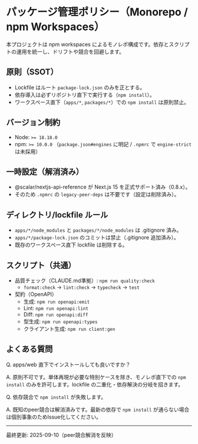 # パッケージ管理ポリシー（Monorepo / npm Workspaces）

本プロジェクトは npm workspaces によるモノレポ構成です。依存とスクリプトの運用を統一し、ドリフトや競合を回避します。

## 原則（SSOT）
- Lockfile はルート `package-lock.json` のみを正とする。
- 依存導入は必ずリポジトリ直下で実行する（`npm install`）。
- ワークスペース直下（`apps/*`, `packages/*`）での `npm install` は原則禁止。

## バージョン制約
- Node: `>= 18.18.0`
- npm: `>= 10.0.0`
（`package.json#engines` に明記 / `.npmrc` で `engine-strict` は未採用）

## 一時設定（解消済み）
- @scalar/nextjs-api-reference が Next.js 15 を正式サポート済み（0.8.x）。
- そのため `.npmrc` の `legacy-peer-deps` は不要です（設定は削除済み）。

## ディレクトリ/lockfile ルール
- `apps/*/node_modules` と `packages/*/node_modules` は .gitignore 済み。
- `apps/*/package-lock.json` のコミットは禁止（.gitignore 追加済み）。
- 既存のワークスペース直下 lockfile は削除する。

## スクリプト（共通）
- 品質チェック（CLAUDE.md準拠）: `npm run quality:check`
  - `format:check` → `lint:check` → `typecheck` → `test`
- 契約（OpenAPI）
  - 生成: `npm run openapi:emit`
  - Lint: `npm run openapi:lint`
  - Diff: `npm run openapi:diff`
  - 型生成: `npm run openapi:types`
  - クライアント生成: `npm run client:gen`

## よくある質問

Q. apps/web 直下でインストールしても良いですか？

A. 原則不可です。単体再現が必要な特別ケースを除き、モノレポ直下での `npm install` のみを許可します。lockfile の二重化・依存解決の分岐を招きます。

Q. 依存競合で `npm install` が失敗します。

A. 既知のpeer競合は解消済みです。最新の依存で `npm install` が通らない場合は個別事象のためIssue化してください。

---

最終更新: 2025-09-10（peer競合解消を反映）
